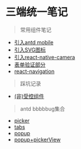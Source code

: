 # 三端统一笔记

> 常用组件笔记
- [引入antd mobile](./components/antd.md)
- [引入SVG图标](./components/svg.md)
- [引入react-native-camera](./components/camera.md)
- [表单验证部分](./components/validateFields.md)
- [react-navigation](./components/navigation.md)

> 踩坑记录
- [(非)受控组件](./note/controlled.md)
> antd bbbbbug集合
- [picker](./antdbugs/picker.md)
- [tabs](./antdbugs/tabs.md)
- [popup](./antdbugs/popup.md)
- [popup+pickerView](./antdbugs/pickerView.md)